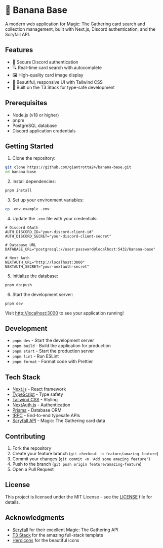 # 🍌 Banana Base

A modern web application for Magic: The Gathering card search and collection management, built with Next.js, Discord authentication, and the Scryfall API.

## Features

- 🔐 Secure Discord authentication
- 🔍 Real-time card search with autocomplete
- 🖼️ High-quality card image display
- 🎨 Beautiful, responsive UI with Tailwind CSS
- 🚀 Built on the T3 Stack for type-safe development

## Prerequisites

- Node.js (v18 or higher)
- pnpm
- PostgreSQL database
- Discord application credentials

## Getting Started

1. Clone the repository:
```bash
git clone https://github.com/giantrotta24/banana-base.git
cd banana-base
```

2. Install dependencies:
```bash
pnpm install
```

3. Set up your environment variables:
```bash
cp .env.example .env
```

4. Update the `.env` file with your credentials:
```env
# Discord OAuth
AUTH_DISCORD_ID="your-discord-client-id"
AUTH_DISCORD_SECRET="your-discord-client-secret"

# Database URL
DATABASE_URL="postgresql://user:password@localhost:5432/banana-base"

# Next Auth
NEXTAUTH_URL="http://localhost:3000"
NEXTAUTH_SECRET="your-nextauth-secret"
```

5. Initialize the database:
```bash
pnpm db:push
```

6. Start the development server:
```bash
pnpm dev
```

Visit [http://localhost:3000](http://localhost:3000) to see your application running!

## Development

- `pnpm dev` - Start the development server
- `pnpm build` - Build the application for production
- `pnpm start` - Start the production server
- `pnpm lint` - Run ESLint
- `pnpm format` - Format code with Prettier

## Tech Stack

- [Next.js](https://nextjs.org/) - React framework
- [TypeScript](https://www.typescriptlang.org/) - Type safety
- [Tailwind CSS](https://tailwindcss.com/) - Styling
- [NextAuth.js](https://next-auth.js.org/) - Authentication
- [Prisma](https://www.prisma.io/) - Database ORM
- [tRPC](https://trpc.io/) - End-to-end typesafe APIs
- [Scryfall API](https://scryfall.com/docs/api) - Magic: The Gathering card data

## Contributing

1. Fork the repository
2. Create your feature branch (`git checkout -b feature/amazing-feature`)
3. Commit your changes (`git commit -m 'Add some amazing feature'`)
4. Push to the branch (`git push origin feature/amazing-feature`)
5. Open a Pull Request

## License

This project is licensed under the MIT License - see the [LICENSE](LICENSE) file for details.

## Acknowledgments

- [Scryfall](https://scryfall.com/) for their excellent Magic: The Gathering API
- [T3 Stack](https://create.t3.gg/) for the amazing full-stack template
- [Heroicons](https://heroicons.com/) for the beautiful icons
